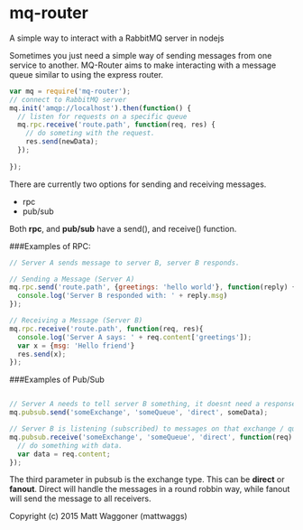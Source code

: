 # mq-router
A simple way to interact with a RabbitMQ server in nodejs

Sometimes you just need a simple way of sending messages from one service to another. MQ-Router aims to make interacting with a message queue similar to using the express router.

```javascript
var mq = require('mq-router');
// connect to RabbitMQ server
mq.init('amqp://localhost').then(function() {
  // listen for requests on a specific queue
  mq.rpc.receive('route.path', function(req, res) {
    // do someting with the request.
    res.send(newData);
  });
  
});
```

There are currently two options for sending and receiving messages.
 - rpc
 - pub/sub

Both **rpc**, and **pub/sub** have a send(), and receive() function.

###Examples of RPC:
```javascript
// Server A sends message to server B, server B responds.

// Sending a Message (Server A)
mq.rpc.send('route.path', {greetings: 'hello world'}, function(reply) {
  console.log('Server B responded with: ' + reply.msg)
});

// Receiving a Message (Server B)
mq.rpc.receive('route.path', function(req, res){
  console.log('Server A says: ' + req.content['greetings']);
  var x = {msg: 'Hello friend'}
  res.send(x);
});

```



###Examples of Pub/Sub
```javascript

// Server A needs to tell server B something, it doesnt need a response from server B.
mq.pubsub.send('someExchange', 'someQueue', 'direct', someData);

// Server B is listening (subscribed) to messages on that exchange / queue
mq.pubsub.receive('someExchange', 'someQueue', 'direct', function(req) {
  // do something with data.
  var data = req.content;
});

```

The third parameter in pubsub is the exchange type.  This can be **direct** or **fanout**. Direct will handle the messages in a round robbin way, while fanout will send the message to all receivers. 


Copyright (c) 2015 Matt Waggoner (mattwaggs)

